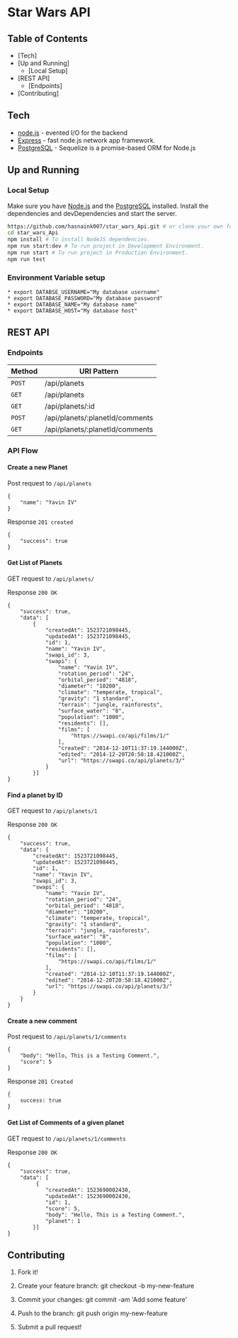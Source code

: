 # Star Wars API

## Table of Contents

- [Tech]
- [Up and Running]
    - [Local Setup]
- [REST API]
    - [Endpoints]
- [Contributing]


## Tech
* [node.js] - evented I/O for the backend
* [Express] - fast node.js network app framework.
* [PostgreSQL] - Sequelize is a promise-based ORM for Node.js
## Up and Running

### Local Setup
Make sure you have [Node.js] and the [PostgreSQL] installed.
Install the dependencies and devDependencies and start the server.

```sh
https://github.com/hasnaink007/star_wars_Api.git # or clone your own fork
cd star_wars_Api
npm install # To install NodeJS dependencies.
npm run start:dev # To run project in Development Environment.
npm run start # To run project in Production Environment.
npm run test
```
### Environment Variable setup
```
* export DATABSE_USERNAME="My database username"
* export DATABASE_PASSWORD="My database password"
* export DATABASE_NAME="My database name"
* export DATABASE_HOST="My database host"
```
## REST API

### Endpoints

| Method 			| URI Pattern                 |
| ------------------| --------------------------- |
| `POST`		    | 	/api/planets              |
| `GET` 		    | 	/api/planets              |
| `GET` 		    | 	/api/planets/:id          |
| `POST` 		    | 	/api/planets/:planetId/comments|
| `GET`		        | 	/api/planets/:planetId/comments|


### API Flow



#### Create a new Planet

Post request to `/api/planets`
```
{
	"name": "Yavin IV"
}
```

Response `201 created`
```
{
    "success": true
}
```
#### Get List of Planets

GET request to `/api/planets/`

Response `200 OK`
```
{
    "success": true,
    "data": [
        {
            "createdAt": 1523721098445,
            "updatedAt": 1523721098445,
            "id": 1,
            "name": "Yavin IV",
            "swapi_id": 3,
            "swapi": {
                "name": "Yavin IV",
                "rotation_period": "24",
                "orbital_period": "4818",
                "diameter": "10200",
                "climate": "temperate, tropical",
                "gravity": "1 standard",
                "terrain": "jungle, rainforests",
                "surface_water": "8",
                "population": "1000",
                "residents": [],
                "films": [
                    "https://swapi.co/api/films/1/"
                ],
                "created": "2014-12-10T11:37:19.144000Z",
                "edited": "2014-12-20T20:58:18.421000Z",
                "url": "https://swapi.co/api/planets/3/"
            }
        }]
}
```

#### Find a planet by ID

GET request to `/api/planets/1`

Response `200 OK`
```
{
    "success": true,
    "data": {
        "createdAt": 1523721098445,
        "updatedAt": 1523721098445,
        "id": 1,
        "name": "Yavin IV",
        "swapi_id": 3,
        "swapi": {
            "name": "Yavin IV",
            "rotation_period": "24",
            "orbital_period": "4818",
            "diameter": "10200",
            "climate": "temperate, tropical",
            "gravity": "1 standard",
            "terrain": "jungle, rainforests",
            "surface_water": "8",
            "population": "1000",
            "residents": [],
            "films": [
                "https://swapi.co/api/films/1/"
            ],
            "created": "2014-12-10T11:37:19.144000Z",
            "edited": "2014-12-20T20:58:18.421000Z",
            "url": "https://swapi.co/api/planets/3/"
        }
    }
}
```

#### Create a new comment

Post request to `/api/planets/1/comments`
```
{
    "body": "Hello, This is a Testing Comment.",
    "score": 5
}
```

Response `201 Created`
```
{
    success: true
}
```

#### Get List of Comments of a given planet

GET request to `/api/planets/1/comments`

Response `200 OK`
```
{
    "success": true,
    "data": [
         {
            "createdAt": 1523690002430,
            "updatedAt": 1523690002430,
            "id": 1,
            "score": 5,
            "body": "Hello, This is a Testing Comment.",
            "planet": 1
        }]
}
```


## Contributing
1. Fork it!
2. Create your feature branch: git checkout -b my-new-feature
3. Commit your changes: git commit -am 'Add some feature'
4. Push to the branch: git push origin my-new-feature
5. Submit a pull request!



   [git-repo-url]: <https://github.com/hasnaink007/star_wars_Api.git>
   [node.js]: <http://nodejs.org>
   [PostgreSQL]: <https://www.postgresql.org>
   [express]: <http://expressjs.com>
